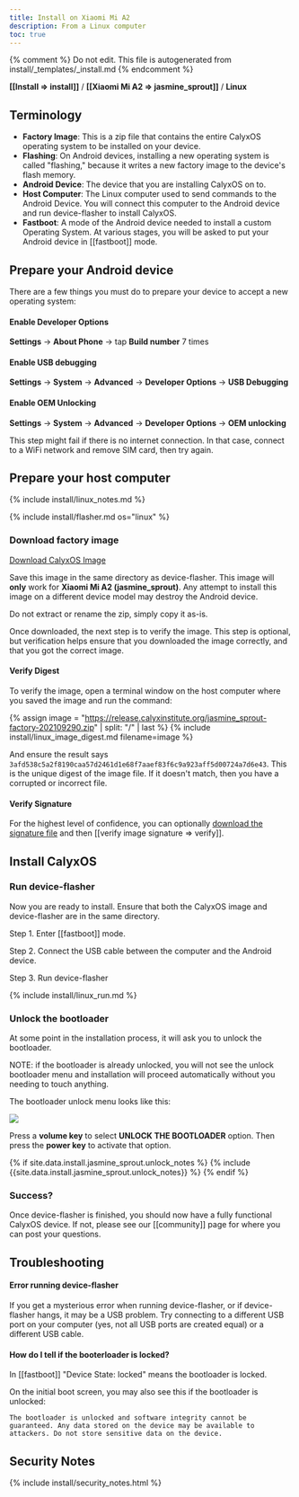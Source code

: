 ```yaml
---
title: Install on Xiaomi Mi A2
description: From a Linux computer
toc: true
---
```

{% comment %} Do not edit. This file is autogenerated from install/_templates/_install.md {% endcomment %}

<strong>[[Install => install]]</strong> / <strong>[[Xiaomi Mi A2 => jasmine_sprout]]</strong> / <strong>Linux</strong>

## Terminology

* **Factory Image**: This is a zip file that contains the entire CalyxOS operating system to be installed on your device.
* **Flashing**: On Android devices, installing a new operating system is called "flashing," because it writes a new factory image to the device's flash memory.
* **Android Device**: The device that you are installing CalyxOS on to.
* **Host Computer**: The Linux computer used to send commands to the Android Device. You will connect this computer to the Android device and run device-flasher to install CalyxOS.
* **Fastboot**: A mode of the Android device needed to install a custom Operating System. At various stages, you will be asked to put your Android device in [[fastboot]] mode.

## Prepare your Android device

There are a few things you must do to prepare your device to accept a new operating system:

#### Enable Developer Options

**Settings** &rarr; **About Phone** &rarr; tap **Build number** 7 times

#### Enable USB debugging

**Settings** &rarr; **System** &rarr; **Advanced** &rarr; **Developer Options** &rarr; **USB Debugging**

#### Enable OEM Unlocking

**Settings** &rarr; **System** &rarr; **Advanced** &rarr; **Developer Options** &rarr; **OEM unlocking**

This step might fail if there is no internet connection. In that case, connect to a WiFi network and remove SIM card, then try again.

## Prepare your host computer

{% include install/linux_notes.md %}

{% include install/flasher.md os="linux" %}

### Download factory image

<a class="btn" href="https://release.calyxinstitute.org/jasmine_sprout-factory-202109290.zip">Download CalyxOS Image</a>

Save this image in the same directory as device-flasher. This image will **only** work for **Xiaomi Mi A2 (jasmine_sprout)**. Any attempt to install this image on a different device model may destroy the Android device.

Do not extract or rename the zip, simply copy it as-is.

Once downloaded, the next step is to verify the image. This step is optional, but verification helps ensure that you downloaded the image correctly, and that you got the correct image.

#### Verify Digest

To verify the image, open a terminal window on the host computer where you saved the image and run the command:

{% assign image = "https://release.calyxinstitute.org/jasmine_sprout-factory-202109290.zip" | split: "/" | last %}
{% include install/linux_image_digest.md filename=image %}

And ensure the result says `3afd538c5a2f8190caa57d2461d1e68f7aaef83f6c9a923aff5d00724a7d6e43`. This is the unique digest of the image file. If it doesn't match, then you have a corrupted or incorrect file.

#### Verify Signature

For the highest level of confidence, you can optionally <a href="https://release.calyxinstitute.org/jasmine_sprout-factory-202109290.zip.minisig">download the signature file</a> and then [[verify image signature => verify]].

## Install CalyxOS

### Run device-flasher

Now you are ready to install. Ensure that both the CalyxOS image and device-flasher are in the same directory.

Step 1. Enter [[fastboot]] mode.

Step 2. Connect the USB cable between the computer and the Android device.

Step 3. Run device-flasher

{% include install/linux_run.md %}

### Unlock the bootloader

At some point in the installation process, it will ask you to unlock the bootloader.

NOTE: if the bootloader is already unlocked, you will not see the unlock bootloader menu and installation will proceed automatically without you needing to touch anything.

The bootloader unlock menu looks like this:

<img src="../../../unlock-bootloader.jpg">

Press a **volume key** to select **UNLOCK THE BOOTLOADER** option. Then press the **power key** to activate that option.

{% if site.data.install.jasmine_sprout.unlock_notes %}
{% include {{site.data.install.jasmine_sprout.unlock_notes}} %}
{% endif %}

### Success?

Once device-flasher is finished, you should now have a fully functional CalyxOS device. If not, please see our [[community]] page for where you can post your questions.

## Troubleshooting

#### Error running device-flasher

If you get a mysterious error when running device-flasher, or if device-flasher hangs, it may be a USB problem. Try connecting to a different USB port on your computer (yes, not all USB ports are created equal) or a different USB cable.

#### How do I tell if the booterloader is locked?

In [[fastboot]] "Device State: locked" means the bootloader is locked.

On the initial boot screen, you may also see this if the bootloader is unlocked:

    The bootloader is unlocked and software integrity cannot be guaranteed. Any data stored on the device may be available to attackers. Do not store sensitive data on the device.

## Security Notes

{% include install/security_notes.html %}